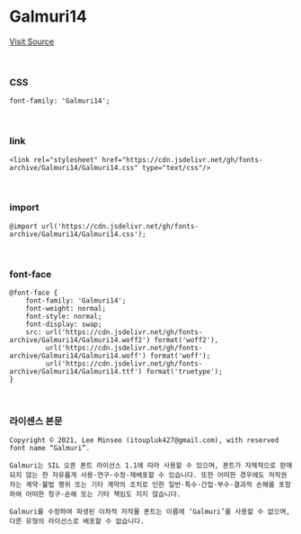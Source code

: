 # Galmuri14

[Visit Source](https://galmuri.quiple.dev/#%EB%8B%A4%EC%9A%B4%EB%A1%9C%EB%93%9C)

&nbsp;

### CSS

```
font-family: 'Galmuri14';
```

&nbsp;

### link

```
<link rel="stylesheet" href="https://cdn.jsdelivr.net/gh/fonts-archive/Galmuri14/Galmuri14.css" type="text/css"/>
```

&nbsp;

### import

```
@import url('https://cdn.jsdelivr.net/gh/fonts-archive/Galmuri14/Galmuri14.css');
```

&nbsp;

### font-face

```
@font-face {
    font-family: 'Galmuri14';
    font-weight: normal;
    font-style: normal;
    font-display: swap;
    src: url('https://cdn.jsdelivr.net/gh/fonts-archive/Galmuri14/Galmuri14.woff2') format('woff2'),
         url('https://cdn.jsdelivr.net/gh/fonts-archive/Galmuri14/Galmuri14.woff') format('woff');
         url('https://cdn.jsdelivr.net/gh/fonts-archive/Galmuri14/Galmuri14.ttf') format('truetype');
}
```

&nbsp;

### 라이센스 본문

```
Copyright © 2021, Lee Minseo (itoupluk427@gmail.com), with reserved font name “Galmuri”. 
 
Galmuri는 SIL 오픈 폰트 라이선스 1.1에 따라 사용할 수 있으며, 폰트가 자체적으로 판매되지 않는 한 자유롭게 사용·연구·수정·재배포할 수 있습니다. 또한 어떠한 경우에도 저작권자는 계약·불법 행위 또는 기타 계약의 조치로 인한 일반·특수·간접·부수·결과적 손해를 포함하여 어떠한 청구·손해 또는 기타 책임도 지지 않습니다. 
 
Galmuri를 수정하여 파생된 이차적 저작물 폰트는 이름에 ‘Galmuri’를 사용할 수 없으며, 다른 유형의 라이선스로 배포할 수 없습니다.
```
